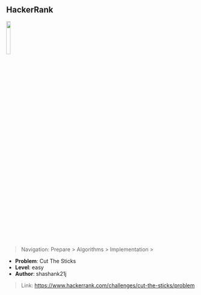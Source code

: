 ## HackerRank
<img src="https://upload.wikimedia.org/wikipedia/commons/4/40/HackerRank_Icon-1000px.png" width="15%"></img>

> Navigation: Prepare > Algorithms > Implementation >

- **Problem**: Cut The Sticks
- **Level**: easy
- **Author**: shashank21j


> Link: https://www.hackerrank.com/challenges/cut-the-sticks/problem